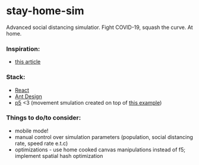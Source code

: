 # stay-home-sim

Advanced social distancing simulatior. Fight COVID-19, squash the curve. At home.

### Inspiration:

- [this article](https://www.washingtonpost.com/graphics/2020/world/corona-simulator/)

### Stack:

- [React](https://reactjs.org/)
- [Ant Design](https://ant.design/)
- [p5](https://p5js.org/) <3 (movement smulation created on top of [this example](https://p5js.org/examples/motion-bouncy-bubbles.html))

### Things to do/to consider:

- mobile mode!
- manual control over simulation parameters (population, social distancing rate, speed rate e.t.c)
- optimizations - use home cooked canvas manipulations instead of f5; implement spatial hash optimization
